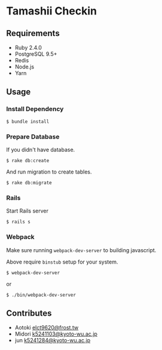Tamashii Checkin
===

## Requirements

* Ruby 2.4.0
* PostgreSQL 9.5+
* Redis
* Node.js
* Yarn

## Usage

### Install Dependency

```
$ bundle install
```

### Prepare Database

If you didn't have database.

```
$ rake db:create
```

And run migration to create tables.

```
$ rake db:migrate
```

### Rails

Start Rails server

```
$ rails s
```

### Webpack

Make sure running `webpack-dev-server` to building javascript.

Above require `binstub` setup for your system.

```
$ webpack-dev-server
```

or

```
$ ./bin/webpack-dev-server
```

## Contributes

* Aotoki <elct9620@frost.tw>
* Midori <k5241103@kyoto-wu.ac.jp>
* jun <k5241284@kyoto-wu.ac.jp>
